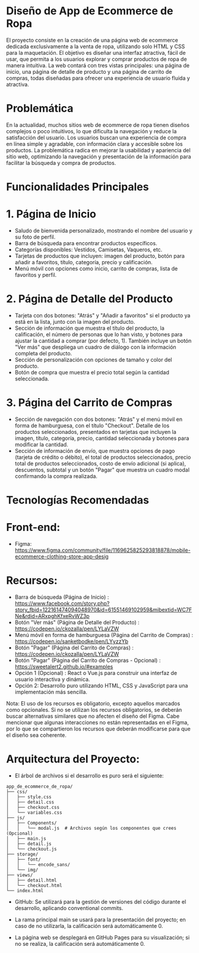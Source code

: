 # Diseño de App de Ecommerce de Ropa

El proyecto consiste en la creación de una página web de ecommerce dedicada exclusivamente a la venta de ropa, utilizando solo HTML y CSS para la maquetación. El objetivo es diseñar una interfaz atractiva, fácil de usar, que permita a los usuarios explorar y comprar productos de ropa de manera intuitiva. La web contará con tres vistas principales: una página de inicio, una página de detalle de producto y una página de carrito de compras, todas diseñadas para ofrecer una experiencia de usuario fluida y atractiva.


# Problemática

En la actualidad, muchos sitios web de ecommerce de ropa tienen diseños complejos o poco intuitivos, lo que dificulta la navegación y reduce la satisfacción del usuario. Los usuarios buscan una experiencia de compra en línea simple y agradable, con información clara y accesible sobre los productos. La problemática radica en mejorar la usabilidad y apariencia del sitio web, optimizando la navegación y presentación de la información para facilitar la búsqueda y compra de productos.


# Funcionalidades Principales

# 1. Página de Inicio

  - Saludo de bienvenida personalizado, mostrando el nombre del usuario y su foto de perfil.
  - Barra de búsqueda para encontrar productos específicos.
  - Categorías disponibles: Vestidos, Camisetas, Vaqueros, etc.
  - Tarjetas de productos que incluyen: imagen del producto, botón para añadir a favoritos, título, categoría, precio y calificación.
  - Menú móvil con opciones como inicio, carrito de compras, lista de favoritos y perfil.

# 2. Página de Detalle del Producto

  - Tarjeta con dos botones: "Atrás" y "Añadir a favoritos" si el producto ya está en la lista, junto con la imagen del producto.
  - Sección de información que muestra el título del producto, la calificación, el número de personas que lo han visto, y botones para ajustar la cantidad a comprar (por defecto, 1). También incluye un botón "Ver más" que despliega un cuadro de diálogo con la información completa del producto.
  - Sección de personalización con opciones de tamaño y color del producto.
  - Botón de compra que muestra el precio total según la cantidad seleccionada.

# 3. Página del Carrito de Compras

  - Sección de navegación con dos botones: "Atrás" y el menú móvil en forma de hamburguesa, con el título "Checkout".
Detalle de los productos seleccionados, presentados en tarjetas que incluyen la imagen, título, categoría, precio, cantidad seleccionada y botones para modificar la cantidad.
  - Sección de información de envío, que muestra opciones de pago (tarjeta de crédito o débito), el total de productos seleccionados, precio total de productos seleccionados, costo de envío adicional (si aplica), descuentos, subtotal y un botón "Pagar" que muestra un cuadro modal confirmando la compra realizada.


# Tecnologías Recomendadas

# Front-end: 

  - Figma: https://www.figma.com/community/file/1169625825293818878/mobile-ecommerce-clothing-store-app-desig

# Recursos:

  - Barra de búsqueda (Página de Inicio) : https://www.facebook.com/story.php?story_fbid=122161474094048970&id=61551469102959&mibextid=WC7FNe&rdid=ARxpghKfxeRvWZ3p
  - Botón "Ver más" (Página de Detalle del Producto) : https://codepen.io/ckozalla/pen/LYLaVZW
  - Menú móvil en forma de hamburguesa (Página del Carrito de Compras) : https://codepen.io/sanketbodke/pen/LYyzzYb
  - Botón "Pagar" (Página del Carrito de Compras) :  https://codepen.io/ckozalla/pen/LYLaVZW
  - Botón "Pagar" (Página del Carrito de Compras - Opcional) : https://sweetalert2.github.io/#examples
  - Opción 1 (Opcional) : React o Vue.js para construir una interfaz de usuario interactiva y dinámica.
  - Opción 2: Desarrollo puro utilizando HTML, CSS y JavaScript para una implementación más sencilla.


Nota: El uso de los recursos es obligatorio, excepto aquellos marcados como opcionales. Si no se utilizan los recursos obligatorios, se deberán buscar alternativas similares que no afecten el diseño del Figma. Cabe mencionar que algunas interacciones no están representadas en el Figma, por lo que se compartieron los recursos que deberán modificarse para que el diseño sea coherente.


# Arquitectura del Proyecto: 

  - El árbol de archivos si el desarrollo es puro será el siguiente:
```        
app_de_ecommerce_de_ropa/
├── css/
│   ├── style.css
│   ├── detail.css
│   ├── checkout.css
│   └── variables.css
├── js/
│   ├── Components/
│   │   └── modal.js  # Archivos según los componentes que crees (Opcional)
│   ├── main.js
│   ├── detail.js
│   └── checkout.js
├── storage/
│   ├── font/
│   │   └── encode_sans/
│   └── img/
├── views/
│   ├── detail.html
│   └── checkout.html
└── index.html
```

- GitHub: Se utilizará para la gestión de versiones del código durante el desarrollo, aplicando conventional commits.

- La rama principal main se usará para la presentación del proyecto; en caso de no utilizarla, la calificación será automáticamente 0.

- La página web se desplegará en GitHub Pages para su visualización; si no se realiza, la calificación será automáticamente 0.
